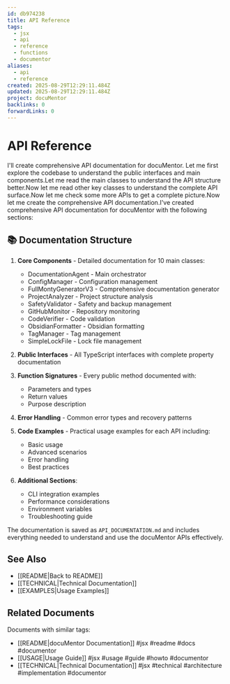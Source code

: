 ```yaml
---
id: db974238
title: API Reference
tags:
  - jsx
  - api
  - reference
  - functions
  - documentor
aliases:
  - api
  - reference
created: 2025-08-29T12:29:11.484Z
updated: 2025-08-29T12:29:11.484Z
project: docuMentor
backlinks: 0
forwardLinks: 0
---
```


# API Reference

I'll create comprehensive API documentation for docuMentor. Let me first explore the codebase to understand the public interfaces and main components.Let me read the main classes to understand the API structure better.Now let me read other key classes to understand the complete API surface.Now let me check some more APIs to get a complete picture.Now let me create the comprehensive API documentation.I've created comprehensive API documentation for docuMentor with the following sections:

## 📚 Documentation Structure

1. **Core Components** - Detailed documentation for 10 main classes:
   - DocumentationAgent - Main orchestrator
   - ConfigManager - Configuration management
   - FullMontyGeneratorV3 - Comprehensive documentation generator
   - ProjectAnalyzer - Project structure analysis
   - SafetyValidator - Safety and backup management
   - GitHubMonitor - Repository monitoring
   - CodeVerifier - Code validation
   - ObsidianFormatter - Obsidian formatting
   - TagManager - Tag management
   - SimpleLockFile - Lock file management

2. **Public Interfaces** - All TypeScript interfaces with complete property documentation

3. **Function Signatures** - Every public method documented with:
   - Parameters and types
   - Return values
   - Purpose description

4. **Error Handling** - Common error types and recovery patterns

5. **Code Examples** - Practical usage examples for each API including:
   - Basic usage
   - Advanced scenarios
   - Error handling
   - Best practices

6. **Additional Sections**:
   - CLI integration examples
   - Performance considerations
   - Environment variables
   - Troubleshooting guide

The documentation is saved as `API_DOCUMENTATION.md` and includes everything needed to understand and use the docuMentor APIs effectively.

## See Also

- [[README|Back to README]]
- [[TECHNICAL|Technical Documentation]]
- [[EXAMPLES|Usage Examples]]


## Related Documents

Documents with similar tags:

- [[README|docuMentor Documentation]] #jsx #readme #docs #documentor
- [[USAGE|Usage Guide]] #jsx #usage #guide #howto #documentor
- [[TECHNICAL|Technical Documentation]] #jsx #technical #architecture #implementation #documentor


